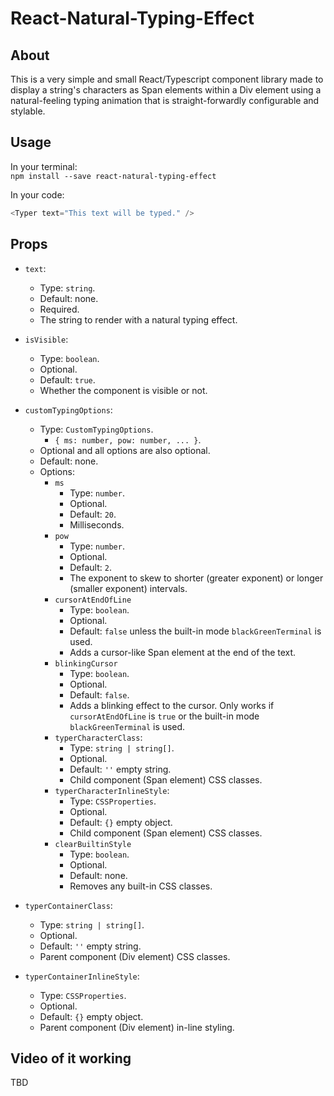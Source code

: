 # React-Natural-Typing-Effect

## About
This is a very simple and small React/Typescript component library made to display a string's characters as Span elements within a Div element using a natural-feeling typing animation that is straight-forwardly configurable and stylable.

## Usage

In your terminal: <br/>
`npm install --save react-natural-typing-effect`

In your code:
```javascript
<Typer text="This text will be typed." />
```

## Props

- `text`: 
  - Type: `string`.
  - Default: none.
  - Required.
  - The string to render with a natural typing effect.
  
- `isVisible`: 
  - Type: `boolean`.
  - Optional.
  - Default: `true`.
  - Whether the component is visible or not.

- `customTypingOptions`:
  - Type: `CustomTypingOptions`.
    - `{ ms: number, pow: number, ... }`.
  - Optional and all options are also optional.
  - Default: none.
  - Options:
    - `ms`
      - Type: `number`.
      - Optional.
      - Default: `20`.
      - Milliseconds.
    - `pow`
      - Type: `number`.
      - Optional.
      - Default: `2`.
      - The exponent to skew to shorter (greater exponent) or longer (smaller exponent) intervals.
    - `cursorAtEndOfLine`
      - Type: `boolean`.
      - Optional.
      - Default: `false` unless the built-in mode `blackGreenTerminal` is used.
      - Adds a cursor-like Span element at the end of the text.
    - `blinkingCursor`
      - Type: `boolean`.
      - Optional.
      - Default: `false`.
      - Adds a blinking effect to the cursor. Only works if `cursorAtEndOfLine` is `true` or the built-in mode `blackGreenTerminal` is used.
    - `typerCharacterClass`:
      - Type: `string | string[]`.
      - Optional.
      - Default: `''` empty string.
      - Child component (Span element) CSS classes.
    - `typerCharacterInlineStyle`:
      - Type: `CSSProperties`.
      - Optional.
      - Default: `{}` empty object.
      - Child component (Span element) CSS classes.
    - `clearBuiltinStyle`
      - Type: `boolean`.
      - Optional.
      - Default: none.
      - Removes any built-in CSS classes.
  
- `typerContainerClass`:
  - Type: `string | string[]`.
  - Optional.
  - Default: `''` empty string.
  - Parent component (Div element) CSS classes.

- `typerContainerInlineStyle`:
  - Type: `CSSProperties`.
  - Optional.
  - Default: `{}` empty object.
  - Parent component (Div element) in-line styling.

## Video of it working

TBD

